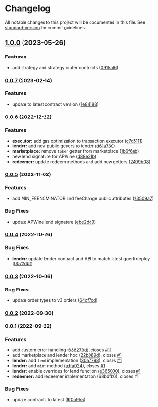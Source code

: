 # Changelog

All notable changes to this project will be documented in this file. See [standard-version](https://github.com/conventional-changelog/standard-version) for commit guidelines.

## [1.0.0](https://github.com/Swivel-Finance/illuminate-js/compare/v0.0.7...v1.0.0) (2023-05-26)


### Features

* add strategy and strategy router contracts ([0915a16](https://github.com/Swivel-Finance/illuminate-js/commit/0915a166ff40710b82d14465650d3b45ad4c218a))

### [0.0.7](https://github.com/Swivel-Finance/illuminate-js/compare/v0.0.6...v0.0.7) (2023-02-14)


### Features

* update to latest contract version ([1e84188](https://github.com/Swivel-Finance/illuminate-js/commit/1e841887bae2f8e61240b7c244a922d03a75a9cb))

### [0.0.6](https://github.com/Swivel-Finance/illuminate-js/compare/v0.0.5...v0.0.6) (2022-12-22)


### Features

* **executor:** add gas optimization to trabsaction executor ([c7d5111](https://github.com/Swivel-Finance/illuminate-js/commit/c7d5111afc3a7dd61fcf65852825175a9138dab4))
* **lender:** add new public getters to lender ([d61a730](https://github.com/Swivel-Finance/illuminate-js/commit/d61a730fe28d5c68c81dcbdbdd37ac853f5e2f2d))
* **marketplace:** remove `token` getter from marketplace ([1b6f6eb](https://github.com/Swivel-Finance/illuminate-js/commit/1b6f6ebe392eecf65e06a81fcd024bbf44326d19))
* new lend signature for APWine ([d88e31b](https://github.com/Swivel-Finance/illuminate-js/commit/d88e31bfcfd7569c0bce99fc5d5236fe0d2d083d))
* **redeemer:** update redeem methods and add new getters ([2409b08](https://github.com/Swivel-Finance/illuminate-js/commit/2409b08327dd06d05ee4b7eb75bf8503e1a751af))

### [0.0.5](https://github.com/Swivel-Finance/illuminate-js/compare/v0.0.4...v0.0.5) (2022-11-02)


### Features

* add MIN_FEENOMINATOR and feeChange public attributes ([23509a7](https://github.com/Swivel-Finance/illuminate-js/commit/23509a73fbf14935a7d26f0d53dd24295847c12e))


### Bug Fixes

* update APWine lend signature ([ebe2dd9](https://github.com/Swivel-Finance/illuminate-js/commit/ebe2dd91f4dbbd9de8d8ff9b4ba7e3a53c56edd3))

### [0.0.4](https://github.com/Swivel-Finance/illuminate-js/compare/v0.0.3...v0.0.4) (2022-10-26)


### Bug Fixes

* **lender:** update lender contract and ABI to match latest goerli deploy ([0072dbf](https://github.com/Swivel-Finance/illuminate-js/commit/0072dbf6f7b2281f2c138563f3b8e99005eea0f6))

### [0.0.3](https://github.com/Swivel-Finance/illuminate-js/compare/v0.0.2...v0.0.3) (2022-10-06)


### Bug Fixes

* update order types to v3 orders ([64cf7cd](https://github.com/Swivel-Finance/illuminate-js/commit/64cf7cd94688b401279f462228d1c7f279532e9a))

### [0.0.2](https://github.com/Swivel-Finance/illuminate-js/compare/v0.0.1...v0.0.2) (2022-09-30)

### 0.0.1 (2022-09-22)


### Features

* add custom error handling ([638279d](https://github.com/Swivel-Finance/illuminate-js/commit/638279d5fc55168e7fa98c396b53b02f955a959b)), closes [#11](https://github.com/Swivel-Finance/illuminate-js/issues/11)
* add marketplace and lender hoc ([22b089d](https://github.com/Swivel-Finance/illuminate-js/commit/22b089d569979bbd7cccb9c5be7a64b01bcb3628)), closes [#1](https://github.com/Swivel-Finance/illuminate-js/issues/1)
* **lender:** add `lend` implementation ([30a7798](https://github.com/Swivel-Finance/illuminate-js/commit/30a77989d0dc02743784cee6907ba4e0daf44eea)), closes [#1](https://github.com/Swivel-Finance/illuminate-js/issues/1)
* **lender:** add `mint` method ([adfa024](https://github.com/Swivel-Finance/illuminate-js/commit/adfa024507c5304de6976eb1c5d8691102863b2e)), closes [#1](https://github.com/Swivel-Finance/illuminate-js/issues/1)
* **lender:** enable overrides for lend function ([e365000](https://github.com/Swivel-Finance/illuminate-js/commit/e36500059697790b08a5b01a8a60c72d7fc97ea5)), closes [#1](https://github.com/Swivel-Finance/illuminate-js/issues/1)
* **redeemer:** add redeemer implementation ([68bdfb6](https://github.com/Swivel-Finance/illuminate-js/commit/68bdfb6adf6cee8edb4ea1bf648f1192d1963b5d)), closes [#1](https://github.com/Swivel-Finance/illuminate-js/issues/1)


### Bug Fixes

* update contracts to latest ([9f0a955](https://github.com/Swivel-Finance/illuminate-js/commit/9f0a955528cc2070037a1816bb399bdf4671d87d))
